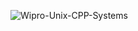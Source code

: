 ![Wipro-Unix-CPP-Systems](https://socialify.git.ci/kishanrajput23/Wipro-Unix-CPP-Systems/image?description=1&descriptionEditable=Wipro%20Project%20Readiness%20Program%20(Embedded%20Unix%20C%2B%2B)%20%3A%20Hands-On%20Assignment%20and%20Mini-Projects%20Solutions.&font=Rokkitt&forks=1&issues=1&language=1&name=1&pattern=Formal%20Invitation&pulls=1&stargazers=1&theme=Light)
